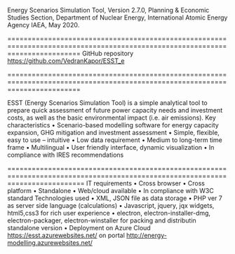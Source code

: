 Energy Scenarios Simulation Tool, Version 2.7.0,
Planning & Economic Studies Section,
Department of Nuclear Energy,
International Atomic Energy Agency IAEA,
May 2020.

==============================================================================================================================
GitHub repository
https://github.com/VedranKapor/ESST_e

==============================================================================================================================

ESST (Energy Scenarios Simulation Tool) is a simple analytical tool to prepare quick assessment of future power capacity needs 
and investment costs, as well as the basic environmental impact (i.e. air emissions).
Key characteristics
•	Scenario-based modelling software for energy capacity expansion, GHG mitigation and investment assessment
•	Simple, flexible, easy to use – intuitive
•	Low data requirement
•	Medium to long-term time frame
•	Multilingual
•	User friendly interface, dynamic visualization 
•	In compliance with IRES recommendations

===============================================================================================================================
IT requirements
•	Cross browser
•	Cross platform
•	Standalone
•	Web/cloud available
•	In compliance with W3C standard
Technologies used
•	XML, JSON file as data storage
•	PHP ver 7 as server side language (calculations)
•	Javascript, jquery, jqx widgets, html5,css3 for rich user experience
•	electron, electron-installer-dmg, electron-packager, electron-winstaller for packing and distributin standalone version
•	Deployment on Azure Cloud https://esst.azurewebsites.net/ on portal http://energy-modelling.azurewebsites.net/
